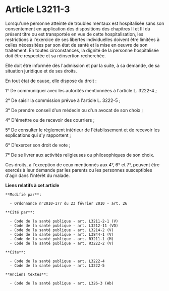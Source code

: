 # Article L3211-3

Lorsqu'une personne atteinte de troubles mentaux est hospitalisée sans son consentement en application des dispositions des
chapitres II et III du présent titre ou est transportée en vue de cette hospitalisation, les restrictions à l'exercice de ses
libertés individuelles doivent être limitées à celles nécessitées par son état de santé et la mise en oeuvre de son
traitement. En toutes circonstances, la dignité de la personne hospitalisée doit être respectée et sa réinsertion
recherchée. 

Elle doit être informée dès l'admission et par la suite, à sa demande, de sa situation juridique et de ses droits. 

En tout état de cause, elle dispose du droit : 

1° De communiquer avec les autorités mentionnées à l'article L. 3222-4 ; 

2° De saisir la commission prévue à l'article L. 3222-5 ; 

3° De prendre conseil d'un médecin ou d'un avocat de son choix ; 

4° D'émettre ou de recevoir des courriers ; 

5° De consulter le règlement intérieur de l'établissement et de recevoir les explications qui s'y rapportent ; 

6° D'exercer son droit de vote ; 

7° De se livrer aux activités religieuses ou philosophiques de son choix. 

Ces droits, à l'exception de ceux mentionnés aux 4°, 6° et 7°, peuvent être exercés à leur demande par les parents ou les
personnes susceptibles d'agir dans l'intérêt du malade.

**Liens relatifs à cet article**

	**Modifié par**:

	  - Ordonnance n°2010-177 du 23 février 2010 - art. 26

	**Cité par**:

	  - Code de la santé publique - art. L3211-2-1 (V)
	  - Code de la santé publique - art. L3212-11 (VD)
	  - Code de la santé publique - art. L3214-2 (V)
	  - Code de la santé publique - art. L3844-1 (V)
	  - Code de la santé publique - art. R3211-1 (M)
	  - Code de la santé publique - art. R3222-2 (V)

	**Cite**:

	  - Code de la santé publique - art. L3222-4
	  - Code de la santé publique - art. L3222-5

	**Anciens textes**:

	  - Code de la santé publique - art. L326-3 (Ab)
